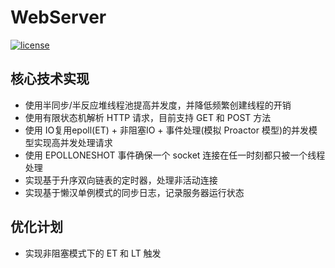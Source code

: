 # WebServer

[![license](https://img.shields.io/github/license/mashape/apistatus.svg)](https://opensource.org/licenses/MIT)


## 核心技术实现

- 使用半同步/半反应堆线程池提高并发度，并降低频繁创建线程的开销
- 使用有限状态机解析 HTTP 请求，目前支持 GET 和 POST 方法
- 使用 IO复用epoll(ET) + 非阻塞IO + 事件处理(模拟 Proactor 模型)的并发模型实现高并发处理请求
- 使用 EPOLLONESHOT 事件确保一个 socket 连接在任一时刻都只被一个线程处理
- 实现基于升序双向链表的定时器，处理非活动连接
- 实现基于懒汉单例模式的同步日志，记录服务器运行状态

## 优化计划

- 实现非阻塞模式下的 ET 和 LT 触发